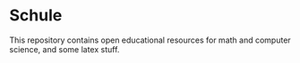 # Schule

This repository contains open educational resources for math and computer science, and some latex stuff.
